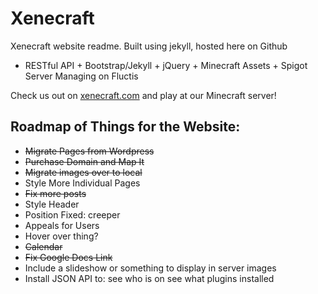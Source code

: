 Xenecraft
=====

Xenecraft website readme. Built using jekyll, hosted here on Github
* RESTful API + Bootstrap/Jekyll + jQuery + Minecraft Assets + Spigot Server Managing on Fluctis

Check us out on [xenecraft.com](http://www.xenecraft.com) and play at our Minecraft server!

Roadmap of Things for the Website:
-----
* ~~Migrate Pages from Wordpress~~
* ~~Purchase Domain and Map It~~
* ~~Migrate images over to local~~
* Style More Individual Pages
* ~~Fix more posts~~
* Style Header
* Position Fixed: creeper
* Appeals for Users
* Hover over thing?
* ~~Calendar~~
* ~~Fix Google Docs Link~~
* Include a slideshow or something to display in server images
* Install JSON API to: 
see who is on
see what plugins installed



